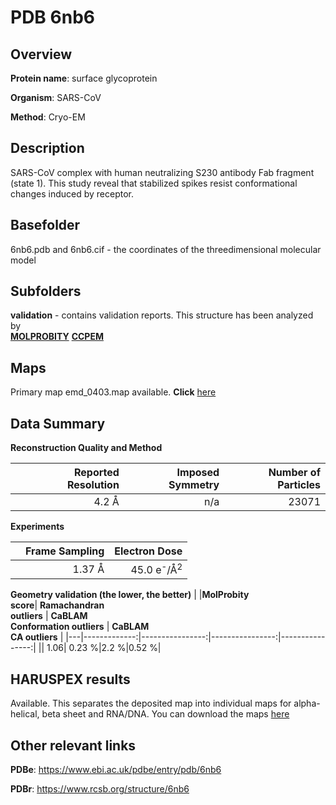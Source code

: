 # PDB 6nb6

## Overview

**Protein name**: surface glycoprotein

**Organism**: SARS-CoV

**Method**: Cryo-EM

## Description

SARS-CoV complex with human neutralizing S230 antibody Fab fragment (state 1). This study reveal that stabilized spikes resist conformational changes induced by receptor.

## Basefolder

6nb6.pdb and 6nb6.cif - the coordinates of the threedimensional molecular model

## Subfolders





**validation** - contains validation reports. This structure has been analyzed by <br>  [**MOLPROBITY**](https://github.com/thorn-lab/coronavirus_structural_task_force/tree/master/pdb/surface_glycoprotein/SARS-CoV/6nb6/validation/molprobity)   [**CCPEM**](https://github.com/thorn-lab/coronavirus_structural_task_force/tree/master/pdb/surface_glycoprotein/SARS-CoV/6nb6/validation/ccpem-validation) 



## Maps

Primary map emd_0403.map available. **Click** [here](http://ftp.wwpdb.org/pub/emdb/structures/EMD-0403/map/) 

## Data Summary
**Reconstruction Quality and Method**

|   | Reported Resolution | Imposed Symmetry | Number of Particles |
|---|-------------:|----------------:|--------------:|
|   |4.2 Å|n/a|23071|

**Experiments**

|   | Frame Sampling | Electron Dose |
|---|-------------:|----------------:|
|   |1.37 Å|45.0 e<sup>-</sup>/Å<sup>2</sup>|

**Geometry validation (the lower, the better)**
|   |**MolProbity<br>score**| **Ramachandran<br>outliers** | **CaBLAM<br>Conformation outliers** | **CaBLAM<br>CA outliers** |
|---|-------------:|----------------:|----------------:|----------------:|
||  1.06|  0.23 %|2.2 %|0.52 %|

## HARUSPEX results

Available. This separates the deposited map into individual maps for alpha-helical, beta sheet and RNA/DNA. You can download the maps [here](https://zenodo.org/record/3820129)

## Other relevant links 
**PDBe**:  https://www.ebi.ac.uk/pdbe/entry/pdb/6nb6
 
**PDBr**: https://www.rcsb.org/structure/6nb6 
